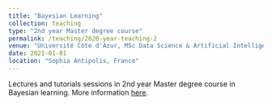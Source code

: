 ```yaml
---
title: "Bayesian Learning"
collection: teaching
type: "2nd year Master degree course"
permalink: /teaching/2020-year-teaching-2
venue: "Université Côte d'Azur, MSc Data Science & Artificial Intelligence"
date: 2021-01-01
location: "Sophia Antipolis, France"
---
```


Lectures and tutorials sessions in 2nd year Master degree course in Bayesian learning. More information [here](https://marcolorenzi.github.io/teaching.html).
